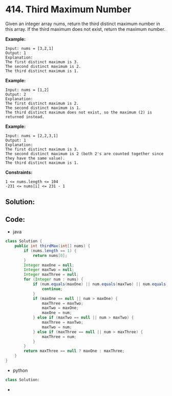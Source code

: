 # 414. Third Maximum Number

Given an integer array nums, return the third distinct maximum number in this array. If the third maximum does not exist, return the maximum number.

**Example:**

```
Input: nums = [3,2,1]
Output: 1
Explanation:
The first distinct maximum is 3.
The second distinct maximum is 2.
The third distinct maximum is 1.
```

**Example:**

```
Input: nums = [1,2]
Output: 2
Explanation:
The first distinct maximum is 2.
The second distinct maximum is 1.
The third distinct maximum does not exist, so the maximum (2) is returned instead.
```


**Example:**

```
Input: nums = [2,2,3,1]
Output: 1
Explanation:
The first distinct maximum is 3.
The second distinct maximum is 2 (both 2's are counted together since they have the same value).
The third distinct maximum is 1.
```

**Constraints:**

```
1 <= nums.length <= 104
-231 <= nums[i] <= 231 - 1
```

## Solution:



## Code:

* java
  
```java
class Solution {
    public int thirdMax(int[] nums) {
        if (nums.length == 1) {
            return nums[0];
        }
        Integer maxOne = null;
        Integer maxTwo = null;
        Integer maxThree = null;
        for (Integer num : nums) {
            if (num.equals(maxOne) || num.equals(maxTwo) || num.equals(maxThree)){
                continue;
            }
            if (maxOne == null || num > maxOne) {
                maxThree = maxTwo;
                maxTwo = maxOne;
                maxOne = num;
            } else if (maxTwo == null || num > maxTwo) {
                maxThree = maxTwo;
                maxTwo = num;
            } else if (maxThree == null || num > maxThree) {
                maxThree = num;
            }
        }
        return maxThree == null ? maxOne : maxThree;
    }
}
```


* python

```py
class Solution:
```

* 


